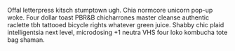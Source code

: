 Offal letterpress kitsch stumptown ugh. Chia normcore unicorn pop-up woke. Four dollar toast PBR&B chicharrones master cleanse authentic raclette tbh tattooed bicycle rights whatever green juice. Shabby chic plaid intelligentsia next level, microdosing +1 neutra VHS four loko kombucha tote bag shaman.